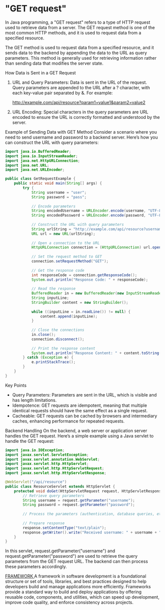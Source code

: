 # "GET request"

In Java programming, a "GET request" refers to a type of HTTP request used to retrieve data from a server. 
The GET request method is one of the most common HTTP methods, and it is used to request data from a specified resource.


The GET method is used to request data from a specified resource, and it sends data to the backend by appending the data to the URL as query parameters. This method is generally used for retrieving information rather than sending data that modifies the server state.

How Data is Sent in a GET Request

1. URL and Query Parameters: Data is sent in the URL of the request. Query parameters are appended to the URL after a ? character, with each key-value pair separated by &. For example:

   http://example.com/api/resource?param1=value1&param2=value2
   
2. URL Encoding: Special characters in the query parameters are URL encoded to ensure the URL is correctly formatted and understood by the server.

Example of Sending Data with GET Method
Consider a scenario where you need to send username and password to a backend server. Here’s how you can construct the URL with query parameters:

```java
import java.io.BufferedReader;
import java.io.InputStreamReader;
import java.net.HttpURLConnection;
import java.net.URL;
import java.net.URLEncoder;

public class GetRequestExample {
    public static void main(String[] args) {
        try {
            String username = "user";
            String password = "pass";
            
            // Encode parameters
            String encodedUsername = URLEncoder.encode(username, "UTF-8");
            String encodedPassword = URLEncoder.encode(password, "UTF-8");
            
            // Construct the URL with query parameters
            String urlString = "http://example.com/api/resource?username=" + encodedUsername + "&password=" + encodedPassword;
            URL url = new URL(urlString);
            
            // Open a connection to the URL
            HttpURLConnection connection = (HttpURLConnection) url.openConnection();
            
            // Set the request method to GET
            connection.setRequestMethod("GET");
            
            // Get the response code
            int responseCode = connection.getResponseCode();
            System.out.println("Response Code: " + responseCode);
            
            // Read the response
            BufferedReader in = new BufferedReader(new InputStreamReader(connection.getInputStream()));
            String inputLine;
            StringBuilder content = new StringBuilder();
            
            while ((inputLine = in.readLine()) != null) {
                content.append(inputLine);
            }
            
            // Close the connections
            in.close();
            connection.disconnect();
            
            // Print the response content
            System.out.println("Response Content: " + content.toString());
        } catch (Exception e) {
            e.printStackTrace();
        }
    }
}
```

Key Points

- Query Parameters: Parameters are sent in the URL, which is visible and has length limitations.
- Idempotence: GET requests are idempotent, meaning that multiple identical requests should have the same effect as a single request.
- Cacheable: GET requests can be cached by browsers and intermediary caches, enhancing performance for repeated requests.
  
Backend Handling
On the backend, a web server or application server handles the GET request. Here’s a simple example using a Java servlet to handle the GET request:

```java
import java.io.IOException;
import javax.servlet.ServletException;
import javax.servlet.annotation.WebServlet;
import javax.servlet.http.HttpServlet;
import javax.servlet.http.HttpServletRequest;
import javax.servlet.http.HttpServletResponse;

@WebServlet("/api/resource")
public class ResourceServlet extends HttpServlet {
    protected void doGet(HttpServletRequest request, HttpServletResponse response) throws ServletException, IOException {
        // Retrieve query parameters
        String username = request.getParameter("username");
        String password = request.getParameter("password");
        
        // Process the parameters (authentication, database queries, etc.)
        
        // Prepare response
        response.setContentType("text/plain");
        response.getWriter().write("Received username: " + username + " and password: " + password);
    }
}
```
In this servlet, request.getParameter("username") and request.getParameter("password") are used to retrieve the query parameters from the GET request URL. The backend can then process these parameters accordingly.

<u> FRAMEWORK </u>
A framework in software development is a foundational structure or set of tools, libraries, and best practices designed to help developers build and manage applications more efficiently. Frameworks provide a standard way to build and deploy applications by offering reusable code, components, and utilities, which can speed up development, improve code quality, and enforce consistency across projects.









